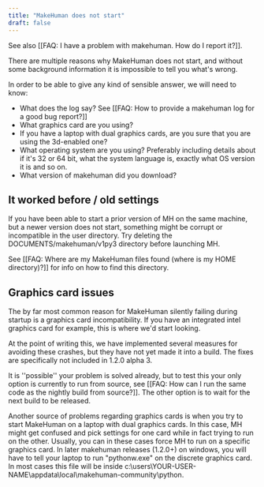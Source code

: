 ```yaml
---
title: "MakeHuman does not start"
draft: false
---
```


See also [[FAQ: I have a problem with makehuman. How do I report it?]].

There are multiple reasons why MakeHuman does not start, and without some background information it is impossible to tell you what's wrong. 

In order to be able to give any kind of sensible answer, we will need to know:

* What does the log say? See [[FAQ: How to provide a makehuman log for a good bug report?]]
* What graphics card are you using?
* If you have a laptop with dual graphics cards, are you sure that you are using the 3d-enabled one?
* What operating system are you using? Preferably including details about if it's 32 or 64 bit, what the system language is, exactly what OS version it is and so on.
* What version of makehuman did you download?

## It worked before / old settings

If you have been able to start a prior version of MH on the same machine, but a newer version does not start, something might be corrupt or incompatible in the user directory. Try deleting the DOCUMENTS/makehuman/v1py3 directory before launching MH.

See [[FAQ: Where are my MakeHuman files found (where is my HOME directory)?]] for info on how to find this directory.

## Graphics card issues

The by far most common reason for MakeHuman silently failing during startup is a graphics card incompatibility. If you have an integrated intel graphics card for example, this is where we'd start looking. 

At the point of writing this, we have implemented several measures for avoiding these crashes, but they have not yet made it into a build. The fixes are specifically not included in 1.2.0 alpha 3. 

It is ''possible'' your problem is solved already, but to test this your only option is currently to run from source, see [[FAQ: How can I run the same code as the nightly build from source?]]. The other option is to wait for the next build to be released.

Another source of problems regarding graphics cards is when you try to start MakeHuman on a laptop with dual graphics cards. In this case, MH might get confused and pick settings for one card while in fact trying to run on the other. Usually, you can in these cases force MH to run on a specific graphics card. In later makehuman releases (1.2.0+) on windows, you will have to tell your laptop to run "pythonw.exe" on the discrete graphics card. In most cases this file will be inside c:\users\YOUR-USER-NAME\appdata\local\makehuman-community\python.